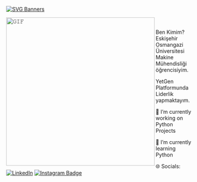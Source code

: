 [![SVG Banners](https://svg-banners.vercel.app/api?type=origin&text1=Merhaba%20👋%20Ben%20Mustafa%20KALENDER&width=1200&height=300)](https://github.com/Akshay090/svg-banners)


<a target="_blank"><img align="left" height="400" width="400" alt="𝙶𝙸𝙵" src="https://github.com/JayantGoel001/JayantGoel001/blob/master/GIF/github.gif"></a>
<br/>

Ben Kimim?
Eskişehir Osmangazi Üniversitesi Makine Mühendisliği öğrencisiyim. 

YetGen Platformunda Liderlik yapmaktayım. 

🔭 I’m currently working on Python Projects 

🌱 I’m currently learning Python

🌐 Socials:
[![LinkedIn](https://img.shields.io/badge/LinkedIn-%230077B5.svg?logo=linkedin&logoColor=white)](https://linkedin.com/in/klndr)
[![Instagram Badge](https://img.shields.io/badge/-Instagram-C13584?style=flat-quare&labelColor=C13584&logo=instagram&logoColor=white&link=link)](instagram.com/kalendermustafa_/)
